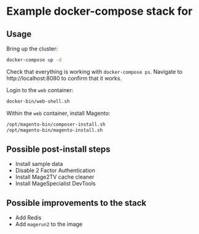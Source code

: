 # Example docker-compose stack for 

## Usage
Bring up the cluster:
```bash
docker-compose up -d
```

Check that everything is working with `docker-compose ps`. Navigate to http://localhost:8080 to confirm that it works.

Login to the `web` container:
```bash
docker-bin/web-shell.sh
```

Within the `web` container, install Magento:
```bash
/opt/magento-bin/composer-install.sh
/opt/magento-bin/magento-install.sh
```

## Possible post-install steps
- Install sample data
- Disable 2 Factor Authentication
- Install Mage2TV cache cleaner
- Install MageSpecialist DevTools

## Possible improvements to the stack
- Add Redis
- Add `magerun2` to the image
